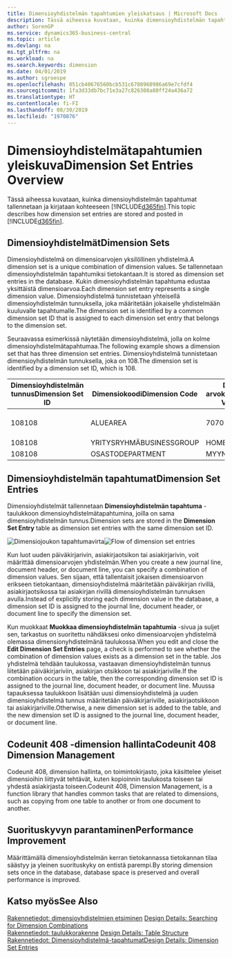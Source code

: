 ```yaml
---
title: Dimensioyhdistelmän tapahtumien yleiskatsaus | Microsoft Docs
description: Tässä aiheessa kuvataan, kuinka dimensioyhdistelmän tapahtumat tallennetaan ja kirjataan Dynamics 365:ssä.
author: SorenGP
ms.service: dynamics365-business-central
ms.topic: article
ms.devlang: na
ms.tgt_pltfrm: na
ms.workload: na
ms.search.keywords: dimension
ms.date: 04/01/2019
ms.author: sgroespe
ms.openlocfilehash: 051cb40676560bcb531c6708960986a69e7cfdf4
ms.sourcegitcommit: 1fa3d33db7bc71e3a27c826308a80ff24a436a72
ms.translationtype: HT
ms.contentlocale: fi-FI
ms.lasthandoff: 08/30/2019
ms.locfileid: "1970876"
---
```

# <a name="dimension-set-entries-overview"></a><span data-ttu-id="505c2-103">Dimensioyhdistelmätapahtumien yleiskuva</span><span class="sxs-lookup"><span data-stu-id="505c2-103">Dimension Set Entries Overview</span></span>
<span data-ttu-id="505c2-104">Tässä aiheessa kuvataan, kuinka dimensioyhdistelmän tapahtumat tallennetaan ja kirjataan kohteeseen [!INCLUDE[d365fin](includes/d365fin_md.md)].</span><span class="sxs-lookup"><span data-stu-id="505c2-104">This topic describes how dimension set entries are stored and posted in [!INCLUDE[d365fin](includes/d365fin_md.md)].</span></span>  

## <a name="dimension-sets"></a><span data-ttu-id="505c2-105">Dimensioyhdistelmät</span><span class="sxs-lookup"><span data-stu-id="505c2-105">Dimension Sets</span></span>  
<span data-ttu-id="505c2-106">Dimensioyhdistelmä on dimensioarvojen yksilöllinen yhdistelmä.</span><span class="sxs-lookup"><span data-stu-id="505c2-106">A dimension set is a unique combination of dimension values.</span></span> <span data-ttu-id="505c2-107">Se tallennetaan dimensioyhdistelmän tapahtumiksi tietokantaan.</span><span class="sxs-lookup"><span data-stu-id="505c2-107">It is stored as dimension set entries in the database.</span></span> <span data-ttu-id="505c2-108">Kukin dimensioyhdistelmän tapahtuma edustaa yksittäistä dimensioarvoa.</span><span class="sxs-lookup"><span data-stu-id="505c2-108">Each dimension set entry represents a single dimension value.</span></span> <span data-ttu-id="505c2-109">Dimensioyhdistelmä tunnistetaan yhteisellä dimensioyhdistelmän tunnuksella, joka määritetään jokaiselle yhdistelmään kuuluvalle tapahtumalle.</span><span class="sxs-lookup"><span data-stu-id="505c2-109">The dimension set is identified by a common dimension set ID that is assigned to each dimension set entry that belongs to the dimension set.</span></span>  

<span data-ttu-id="505c2-110">Seuraavassa esimerkissä näytetään dimensioyhdistelmä, jolla on kolme dimensioyhdistelmätapahtumaa.</span><span class="sxs-lookup"><span data-stu-id="505c2-110">The following example shows a dimension set that has three dimension set entries.</span></span> <span data-ttu-id="505c2-111">Dimensioyhdistelmä tunnistetaan dimensioyhdistelmän tunnuksella, joka on 108.</span><span class="sxs-lookup"><span data-stu-id="505c2-111">The dimension set is identified by a dimension set ID, which is 108.</span></span>  

|<span data-ttu-id="505c2-112">Dimensioyhdistelmän tunnus</span><span class="sxs-lookup"><span data-stu-id="505c2-112">Dimension Set ID</span></span>|<span data-ttu-id="505c2-113">Dimensiokoodi</span><span class="sxs-lookup"><span data-stu-id="505c2-113">Dimension Code</span></span>|<span data-ttu-id="505c2-114">Dimension arvokoodi</span><span class="sxs-lookup"><span data-stu-id="505c2-114">Dimension Value Code</span></span>|<span data-ttu-id="505c2-115">Dimensioarvon nimi</span><span class="sxs-lookup"><span data-stu-id="505c2-115">Dimension Value Name</span></span>|  
|----------------------|--------------------|--------------------------|--------------------------|  
|<span data-ttu-id="505c2-116">108</span><span class="sxs-lookup"><span data-stu-id="505c2-116">108</span></span>|<span data-ttu-id="505c2-117">ALUE</span><span class="sxs-lookup"><span data-stu-id="505c2-117">AREA</span></span>|<span data-ttu-id="505c2-118">70</span><span class="sxs-lookup"><span data-stu-id="505c2-118">70</span></span>|<span data-ttu-id="505c2-119">Pohjois-Amerikka</span><span class="sxs-lookup"><span data-stu-id="505c2-119">America North</span></span>|  
|<span data-ttu-id="505c2-120">108</span><span class="sxs-lookup"><span data-stu-id="505c2-120">108</span></span>|<span data-ttu-id="505c2-121">YRITYSRYHMÄ</span><span class="sxs-lookup"><span data-stu-id="505c2-121">BUSINESSGROUP</span></span>|<span data-ttu-id="505c2-122">HOME</span><span class="sxs-lookup"><span data-stu-id="505c2-122">HOME</span></span>|<span data-ttu-id="505c2-123">Kotitalous</span><span class="sxs-lookup"><span data-stu-id="505c2-123">Home</span></span>|  
|<span data-ttu-id="505c2-124">108</span><span class="sxs-lookup"><span data-stu-id="505c2-124">108</span></span>|<span data-ttu-id="505c2-125">OSASTO</span><span class="sxs-lookup"><span data-stu-id="505c2-125">DEPARTMENT</span></span>|<span data-ttu-id="505c2-126">MYYNTI</span><span class="sxs-lookup"><span data-stu-id="505c2-126">SALES</span></span>|<span data-ttu-id="505c2-127">Myynti</span><span class="sxs-lookup"><span data-stu-id="505c2-127">Sales</span></span>|  

## <a name="dimension-set-entries"></a><span data-ttu-id="505c2-128">Dimensioyhdistelmän tapahtumat</span><span class="sxs-lookup"><span data-stu-id="505c2-128">Dimension Set Entries</span></span>  
<span data-ttu-id="505c2-129">Dimensioyhdistelmät tallennetaan **Dimensioyhdistelmän tapahtuma** -taulukkoon dimensioyhdistelmätapahtumina, joilla on sama dimensioyhdistelmän tunnus.</span><span class="sxs-lookup"><span data-stu-id="505c2-129">Dimension sets are stored in the **Dimension Set Entry** table as dimension set entries with the same dimension set ID.</span></span>  

<span data-ttu-id="505c2-130">![Dimensiojoukon tapahtumavirta](media/dimensionentrynav7.png "Dimensiojoukon tapahtumavirta")</span><span class="sxs-lookup"><span data-stu-id="505c2-130">![Flow of dimension set entries](media/dimensionentrynav7.png "Flow of dimension set entries")</span></span>  

<span data-ttu-id="505c2-131">Kun luot uuden päiväkirjarivin, asiakirjaotsikon tai asiakirjarivin, voit määrittää dimensioarvojen yhdistelmän.</span><span class="sxs-lookup"><span data-stu-id="505c2-131">When you create a new journal line, document header, or document line, you can specify a combination of dimension values.</span></span> <span data-ttu-id="505c2-132">Sen sijaan, että tallentaisit jokaisen dimensioarvon erikseen tietokantaan, dimensioyhdistelmä määritetään päiväkirjan rivillä, asiakirjaotsikossa tai asiakirjan rivillä dimensioyhdistelmän tunnuksen avulla.</span><span class="sxs-lookup"><span data-stu-id="505c2-132">Instead of explicitly storing each dimension value in the database, a dimension set ID is assigned to the journal line, document header, or document line to specify the dimension set.</span></span>  

<span data-ttu-id="505c2-133">Kun muokkaat **Muokkaa dimensioyhdistelmän tapahtumia** -sivua ja suljet sen, tarkastus on suoritettu nähdäksesi onko dimensioarvojen yhdistelmä olemassa dimensionyhdistelmänä taulukossa.</span><span class="sxs-lookup"><span data-stu-id="505c2-133">When you edit and close the **Edit Dimension Set Entries** page, a check is performed to see whether the combination of dimension values exists as a dimension set in the table.</span></span> <span data-ttu-id="505c2-134">Jos yhdistelmä tehdään taulukossa, vastaavan dimensioyhdistelmän tunnus liitetään päiväkirjariviin, asiakirjan otsikkoon tai asiakirjariville.</span><span class="sxs-lookup"><span data-stu-id="505c2-134">If the combination occurs in the table, then the corresponding dimension set ID is assigned to the journal line, document header, or document line.</span></span> <span data-ttu-id="505c2-135">Muussa tapauksessa taulukkoon lisätään uusi dimensioyhdistelmä ja uuden dimensioyhdistelmä tunnus määritetään päiväkirjariville, asiakirjaotsikkoon tai asiakirjariville.</span><span class="sxs-lookup"><span data-stu-id="505c2-135">Otherwise, a new dimension set is added to the table, and the new dimension set ID is assigned to the journal line, document header, or document line.</span></span>

## <a name="codeunit-408-dimension-management"></a><span data-ttu-id="505c2-136">Codeunit 408 -dimension hallinta</span><span class="sxs-lookup"><span data-stu-id="505c2-136">Codeunit 408 Dimension Management</span></span>
<span data-ttu-id="505c2-137">Codeunit 408, dimension hallinta, on toimintokirjasto, joka käsittelee yleiset dimensioihin liittyvät tehtävät, kuten kopioinnin taulukosta toiseen tai yhdestä asiakirjasta toiseen.</span><span class="sxs-lookup"><span data-stu-id="505c2-137">Codeunit 408, Dimension Management, is a function library that handles common tasks that are related to dimensions, such as copying from one table to another or from one document to another.</span></span>

## <a name="performance-improvement"></a><span data-ttu-id="505c2-138">Suorituskyvyn parantaminen</span><span class="sxs-lookup"><span data-stu-id="505c2-138">Performance Improvement</span></span>  
<span data-ttu-id="505c2-139">Määrittämällä dimensioyhdistelmän kerran tietokannassa tietokannan tilaa säästyy ja yleinen suorituskyky on entistä parempi.</span><span class="sxs-lookup"><span data-stu-id="505c2-139">By storing dimension sets once in the database, database space is preserved and overall performance is improved.</span></span>  

## <a name="see-also"></a><span data-ttu-id="505c2-140">Katso myös</span><span class="sxs-lookup"><span data-stu-id="505c2-140">See Also</span></span>  
<span data-ttu-id="505c2-141">[Rakennetiedot: dimensioyhdistelmien etsiminen](design-details-searching-for-dimension-combinations.md) </span><span class="sxs-lookup"><span data-stu-id="505c2-141">[Design Details: Searching for Dimension Combinations](design-details-searching-for-dimension-combinations.md) </span></span>  
<span data-ttu-id="505c2-142">[Rakennetiedot: taulukkorakenne](design-details-table-structure.md) </span><span class="sxs-lookup"><span data-stu-id="505c2-142">[Design Details: Table Structure](design-details-table-structure.md) </span></span>  
[<span data-ttu-id="505c2-143">Rakennetiedot: Dimensioyhdistelmä-tapahtumat</span><span class="sxs-lookup"><span data-stu-id="505c2-143">Design Details: Dimension Set Entries</span></span>](design-details-dimension-set-entries.md)   
